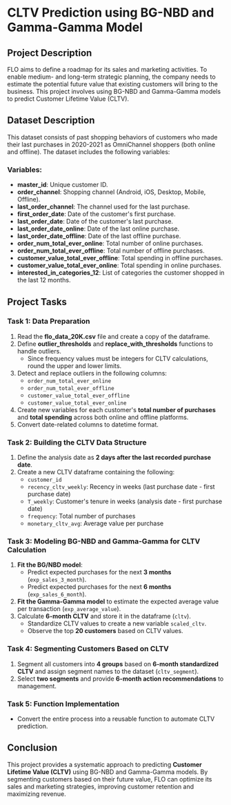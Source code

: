 # CLTV Prediction using BG-NBD and Gamma-Gamma Model

## Project Description

FLO aims to define a roadmap for its sales and marketing activities. To enable medium- and long-term strategic planning, the company needs to estimate the potential future value that existing customers will bring to the business. This project involves using BG-NBD and Gamma-Gamma models to predict Customer Lifetime Value (CLTV).

## Dataset Description

This dataset consists of past shopping behaviors of customers who made their last purchases in 2020-2021 as OmniChannel shoppers (both online and offline). The dataset includes the following variables:

### Variables:
- **master_id**: Unique customer ID.
- **order_channel**: Shopping channel (Android, iOS, Desktop, Mobile, Offline).
- **last_order_channel**: The channel used for the last purchase.
- **first_order_date**: Date of the customer's first purchase.
- **last_order_date**: Date of the customer's last purchase.
- **last_order_date_online**: Date of the last online purchase.
- **last_order_date_offline**: Date of the last offline purchase.
- **order_num_total_ever_online**: Total number of online purchases.
- **order_num_total_ever_offline**: Total number of offline purchases.
- **customer_value_total_ever_offline**: Total spending in offline purchases.
- **customer_value_total_ever_online**: Total spending in online purchases.
- **interested_in_categories_12**: List of categories the customer shopped in the last 12 months.

## Project Tasks

### Task 1: Data Preparation
1. Read the **flo_data_20K.csv** file and create a copy of the dataframe.
2. Define **outlier_thresholds** and **replace_with_thresholds** functions to handle outliers.
   - Since frequency values must be integers for CLTV calculations, round the upper and lower limits.
3. Detect and replace outliers in the following columns:
   - `order_num_total_ever_online`
   - `order_num_total_ever_offline`
   - `customer_value_total_ever_offline`
   - `customer_value_total_ever_online`
4. Create new variables for each customer's **total number of purchases** and **total spending** across both online and offline platforms.
5. Convert date-related columns to datetime format.

### Task 2: Building the CLTV Data Structure
1. Define the analysis date as **2 days after the last recorded purchase date**.
2. Create a new CLTV dataframe containing the following:
   - `customer_id`
   - `recency_cltv_weekly`: Recency in weeks (last purchase date - first purchase date)
   - `T_weekly`: Customer's tenure in weeks (analysis date - first purchase date)
   - `frequency`: Total number of purchases
   - `monetary_cltv_avg`: Average value per purchase

### Task 3: Modeling BG-NBD and Gamma-Gamma for CLTV Calculation
1. **Fit the BG/NBD model**:
   - Predict expected purchases for the next **3 months** (`exp_sales_3_month`).
   - Predict expected purchases for the next **6 months** (`exp_sales_6_month`).
2. **Fit the Gamma-Gamma model** to estimate the expected average value per transaction (`exp_average_value`).
3. Calculate **6-month CLTV** and store it in the dataframe (`cltv`).
   - Standardize CLTV values to create a new variable `scaled_cltv`.
   - Observe the top **20 customers** based on CLTV values.

### Task 4: Segmenting Customers Based on CLTV
1. Segment all customers into **4 groups** based on **6-month standardized CLTV** and assign segment names to the dataset (`cltv_segment`).
2. Select **two segments** and provide **6-month action recommendations** to management.

### Task 5: Function Implementation
- Convert the entire process into a reusable function to automate CLTV prediction.

## Conclusion
This project provides a systematic approach to predicting **Customer Lifetime Value (CLTV)** using BG-NBD and Gamma-Gamma models. By segmenting customers based on their future value, FLO can optimize its sales and marketing strategies, improving customer retention and maximizing revenue.

